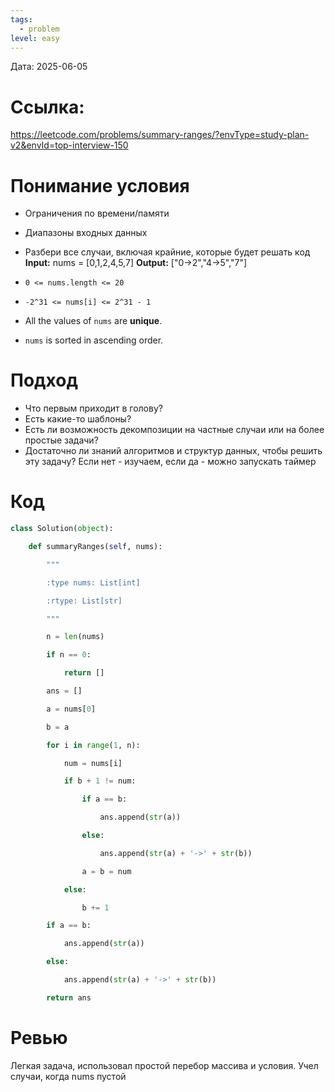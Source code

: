 ```yaml
---
tags:
  - problem
level: easy
---
```


Дата: 2025-06-05

# Ссылка: 
https://leetcode.com/problems/summary-ranges/?envType=study-plan-v2&envId=top-interview-150

# Понимание условия
 - Ограничения по времени/памяти
 - Диапазоны входных данных
 - Разбери все случаи, включая крайние, которые будет решать код
**Input:** nums = \[0,1,2,4,5,7]
**Output:** \["0->2","4->5","7"]

- `0 <= nums.length <= 20`
- `-2^31 <= nums[i] <= 2^31 - 1`
- All the values of `nums` are **unique**.
- `nums` is sorted in ascending order.
# Подход
- Что первым приходит в голову?
- Есть какие-то шаблоны?
- Есть ли возможность декомпозиции на частные случаи или на более простые задачи?
- Достаточно ли знаний алгоритмов и структур данных, чтобы решить эту задачу? Если нет - изучаем, если да - можно запускать таймер
# Код
```python
class Solution(object):

    def summaryRanges(self, nums):

        """

        :type nums: List[int]

        :rtype: List[str]

        """

        n = len(nums)        

        if n == 0:

            return []        

        ans = []        

        a = nums[0]

        b = a

        for i in range(1, n):

            num = nums[i]        

            if b + 1 != num:                

                if a == b:

                    ans.append(str(a))

                else:

                    ans.append(str(a) + '->' + str(b))

                a = b = num                        

            else:

                b += 1                          

        if a == b:

            ans.append(str(a))

        else:

            ans.append(str(a) + '->' + str(b))            

        return ans
```
# Ревью

Легкая задача, использовал простой перебор массива и условия. Учел случаи, когда nums пустой 